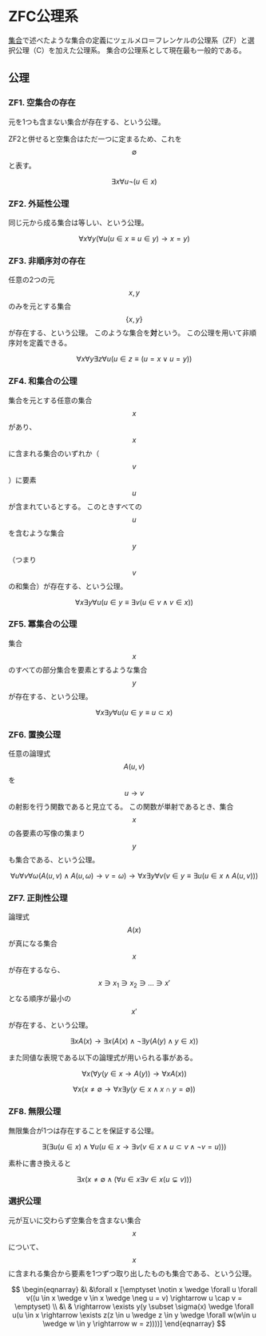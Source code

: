 # ZFC公理系

[集合](set.md)で述べたような集合の定義にツェルメロ＝フレンケルの公理系（ZF）と選択公理（C）を加えた公理系。
集合の公理系として現在最も一般的である。

## 公理

### ZF1. 空集合の存在

元を1つも含まない集合が存在する、という公理。

ZF2と併せると空集合はただ一つに定まるため、これを $$\emptyset$$ と表す。

$$
\exists x \forall u \neg (u \in x)
$$

### ZF2. 外延性公理

同じ元から成る集合は等しい、という公理。

$$
\forall x \forall y (\forall u(u \in x \equiv u \in y) \rightarrow x = y)
$$

### ZF3. 非順序対の存在

任意の2つの元 $$x,y$$ のみを元とする集合 $$\{x,y\}$$ が存在する、という公理。
このような集合を**対**という。
この公理を用いて非順序対を定義できる。

$$
\forall x \forall y \exists z \forall u (u \in z \equiv (u=x \vee u = y))
$$

### ZF4. 和集合の公理

集合を元とする任意の集合 $$x$$ があり、$$x$$ に含まれる集合のいずれか（ $$v$$ ）に要素 $$u$$ が含まれているとする。
このときすべての $$u$$ を含むような集合 $$y$$ （つまり $$v$$ の和集合）が存在する、という公理。

$$
\forall x \exists y \forall u (u \in y \equiv \exists v(u \in v \wedge v \in x))
$$

### ZF5. 冪集合の公理

集合 $$x$$ のすべての部分集合を要素とするような集合 $$y$$ が存在する、という公理。

$$
\forall x \exists y \forall u(u \in y \equiv u \subset x)
$$

### ZF6. 置換公理

任意の論理式 $$A(u,v)$$ を $$u \rightarrow v$$ の射影を行う関数であると見立てる。
この関数が単射であるとき、集合 $$x$$ の各要素の写像の集まり $$y$$ も集合である、という公理。

$$
\forall u \forall v \forall \omega (A(u,v) \wedge A(u,\omega) \rightarrow v = \omega) \rightarrow \forall x \exists y \forall v(v \in y \equiv \exists u(u \in x \wedge A(u,v)))
$$

### ZF7. 正則性公理

論理式 $$A(x)$$ が真になる集合 $$x$$ が存在するなら、$$x \ni x_1 \ni x_2 \ni \dots \ni x'$$ となる順序が最小の $$x'$$ が存在する、という公理。

$$
\exists x A(x) \rightarrow \exists x (A(x) \wedge \neg \exists y(A(y) \wedge y \in x))
$$

また同値な表現である以下の論理式が用いられる事がある。

$$
\forall x(\forall y(y\in x \rightarrow A(y)) \rightarrow \forall x A(x))
$$

$$
\forall x (x \neq \emptyset \rightarrow \forall x \exists y(y \in x \wedge x \cap y = \emptyset))
$$

### ZF8. 無限公理

無限集合が1つは存在することを保証する公理。

$$
\exists (\exists u (u \in x) \wedge \forall u(u \in x \rightarrow \exists v(v \in x \wedge u \subset v \wedge \neg v = u)))
$$

素朴に書き換えると

$$
\exists x (x \neq \emptyset \wedge (\forall u \in x \exists v \in x (u \subsetneq v)))
$$

### 選択公理

元が互いに交わらず空集合を含まない集合 $$x$$ について、$$x$$ に含まれる集合から要素を1つずつ取り出したものも集合である、という公理。

$$
\begin{eqnarray}
&\ &\forall x [\emptyset \notin x \wedge \forall u \forall v((u \in x \wedge v \in x \wedge \neg u = v) \rightarrow u \cap v = \emptyset) \\
&\ & \rightarrow \exists y(y \subset \sigma(x) \wedge \forall u(u \in x \rightarrow \exists z(z \in u \wedge z \in y \wedge \forall w(w\in u \wedge w \in y \rightarrow w = z))))]
\end{eqnarray}
$$
